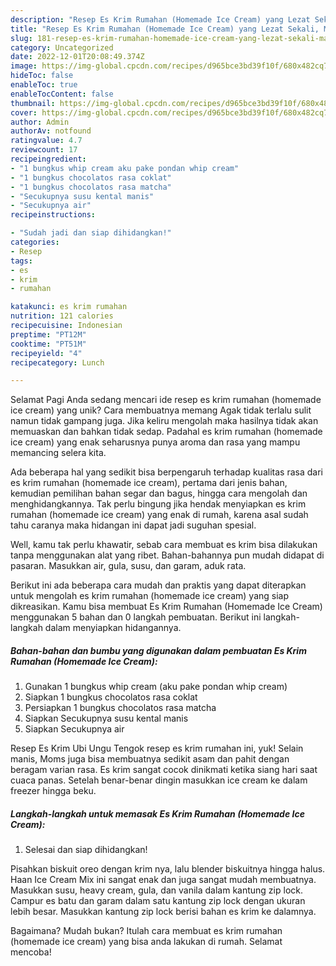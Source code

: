 ```yaml
---
description: "Resep Es Krim Rumahan (Homemade Ice Cream) yang Lezat Sekali, Mantap"
title: "Resep Es Krim Rumahan (Homemade Ice Cream) yang Lezat Sekali, Mantap"
slug: 181-resep-es-krim-rumahan-homemade-ice-cream-yang-lezat-sekali-mantap
category: Uncategorized
date: 2022-12-01T20:08:49.374Z
image: https://img-global.cpcdn.com/recipes/d965bce3bd39f10f/680x482cq70/es-krim-rumahan-homemade-ice-cream-foto-resep-utama.jpg
hideToc: false
enableToc: true
enableTocContent: false
thumbnail: https://img-global.cpcdn.com/recipes/d965bce3bd39f10f/680x482cq70/es-krim-rumahan-homemade-ice-cream-foto-resep-utama.jpg
cover: https://img-global.cpcdn.com/recipes/d965bce3bd39f10f/680x482cq70/es-krim-rumahan-homemade-ice-cream-foto-resep-utama.jpg
author: Admin
authorAv: notfound
ratingvalue: 4.7
reviewcount: 17
recipeingredient:
- "1 bungkus whip cream aku pake pondan whip cream"
- "1 bungkus chocolatos rasa coklat"
- "1 bungkus chocolatos rasa matcha"
- "Secukupnya susu kental manis"
- "Secukupnya air"
recipeinstructions:

- "Sudah jadi dan siap dihidangkan!"
categories:
- Resep
tags:
- es
- krim
- rumahan

katakunci: es krim rumahan 
nutrition: 121 calories
recipecuisine: Indonesian
preptime: "PT12M"
cooktime: "PT51M"
recipeyield: "4"
recipecategory: Lunch

---
```



Selamat Pagi Anda sedang mencari ide resep es krim rumahan (homemade ice cream) yang unik? Cara membuatnya memang Agak tidak terlalu sulit namun tidak gampang juga. Jika keliru mengolah maka hasilnya tidak akan memuaskan dan bahkan tidak sedap. Padahal es krim rumahan (homemade ice cream) yang enak seharusnya punya aroma dan rasa yang mampu memancing selera kita.


Ada beberapa hal yang sedikit bisa berpengaruh terhadap kualitas rasa dari es krim rumahan (homemade ice cream), pertama dari jenis bahan, kemudian pemilihan bahan segar dan bagus, hingga cara mengolah dan menghidangkannya. Tak perlu bingung jika hendak menyiapkan es krim rumahan (homemade ice cream) yang enak di rumah, karena asal sudah tahu caranya maka hidangan ini dapat jadi suguhan spesial.

Well, kamu tak perlu khawatir, sebab cara membuat es krim bisa dilakukan tanpa menggunakan alat yang ribet. Bahan-bahannya pun mudah didapat di pasaran. Masukkan air, gula, susu, dan garam, aduk rata.


Berikut ini ada beberapa cara mudah dan praktis yang dapat diterapkan untuk mengolah es krim rumahan (homemade ice cream) yang siap dikreasikan. Kamu bisa membuat Es Krim Rumahan (Homemade Ice Cream) menggunakan 5 bahan dan 0 langkah pembuatan. Berikut ini langkah-langkah dalam menyiapkan hidangannya.

<!--inarticleads1-->

##### Bahan-bahan dan bumbu yang digunakan dalam pembuatan Es Krim Rumahan (Homemade Ice Cream):

1. Gunakan 1 bungkus whip cream (aku pake pondan whip cream)
1. Siapkan 1 bungkus chocolatos rasa coklat
1. Persiapkan 1 bungkus chocolatos rasa matcha
1. Siapkan Secukupnya susu kental manis
1. Siapkan Secukupnya air


Resep Es Krim Ubi Ungu Tengok resep es krim rumahan ini, yuk! Selain manis, Moms juga bisa membuatnya sedikit asam dan pahit dengan beragam varian rasa. Es krim sangat cocok dinikmati ketika siang hari saat cuaca panas. Setelah benar-benar dingin masukkan ice cream ke dalam freezer hingga beku. 

<!--inarticleads2-->

##### Langkah-langkah untuk memasak Es Krim Rumahan (Homemade Ice Cream):


1. Selesai dan siap dihidangkan!

Pisahkan biskuit oreo dengan krim nya, lalu blender biskuitnya hingga halus. Haan Ice Cream Mix ini sangat enak dan juga sangat mudah membuatnya. Masukkan susu, heavy cream, gula, dan vanila dalam kantung zip lock. Campur es batu dan garam dalam satu kantung zip lock dengan ukuran lebih besar. Masukkan kantung zip lock berisi bahan es krim ke dalamnya. 

Bagaimana? Mudah bukan? Itulah cara membuat es krim rumahan (homemade ice cream) yang bisa anda lakukan di rumah. Selamat mencoba!
